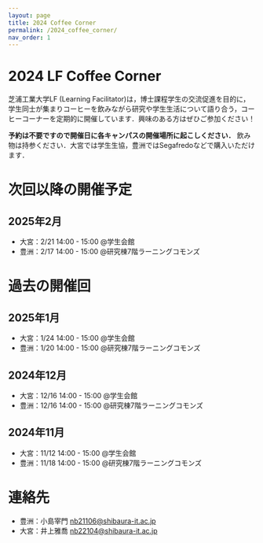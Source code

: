 ```yaml
---
layout: page
title: 2024 Coffee Corner
permalink: /2024_coffee_corner/
nav_order: 1
---
```


# 2024 LF Coffee Corner
芝浦工業大学LF (Learning Facilitator)は，博士課程学生の交流促進を目的に，学生同士が集まりコーヒーを飲みながら研究や学生生活について語り合う，コーヒーコーナーを定期的に開催しています．興味のある方はぜひご参加ください！

**予約は不要ですので開催日に各キャンパスの開催場所に起こしください．** 飲み物は持参ください．大宮では学生生協，豊洲ではSegafredoなどで購入いただけます．

# 次回以降の開催予定

## 2025年2月
- 大宮：2/21 14:00 - 15:00 @学生会館
- 豊洲：2/17 14:00 - 15:00 @研究棟7階ラーニングコモンズ

# 過去の開催回

## 2025年1月
- 大宮：1/24 14:00 - 15:00 @学生会館
- 豊洲：1/20 14:00 - 15:00 @研究棟7階ラーニングコモンズ

## 2024年12月
- 大宮：12/16 14:00 - 15:00 @学生会館
- 豊洲：12/16 14:00 - 15:00 @研究棟7階ラーニングコモンズ

## 2024年11月
- 大宮：11/12 14:00 - 15:00 @学生会館
- 豊洲：11/18 14:00 - 15:00 @研究棟7階ラーニングコモンズ

# 連絡先
- 豊洲：小島宰門 [nb21106@shibaura-it.ac.jp](mailto:nb21106@shibaura-it.ac.jp)
- 大宮：井上雅喬 [nb22104@shibaura-it.ac.jp](mailto:nb22104@shibaura-it.ac.jp)